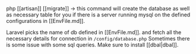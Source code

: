 php [[artisan]] [[migrate]] -> this command will create the database as well as necessary table for you if there is a server running mysql on the defined configurations in [[EnvFile.md]].

Laravel picks the name of db defined in [[EnvFile.md]]. and fetch all the necessary details for connection in `/config/database.php` 
Sometimes there is some issue with some sql queries. Make sure to install [[dbal|dbal]].
